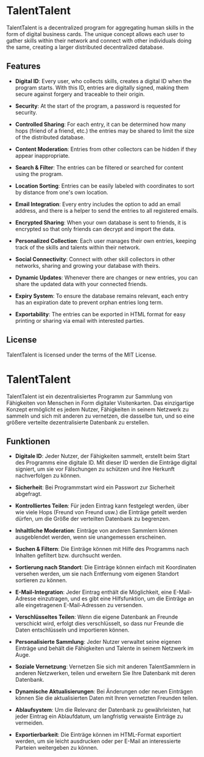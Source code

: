 # TalentTalent

TalentTalent is a decentralized program for aggregating human skills in the form of digital business cards. The unique concept allows each user to gather skills within their network and connect with other individuals doing the same, creating a larger distributed decentralized database.

## Features

- **Digital ID**: Every user, who collects skills, creates a digital ID when the program starts. With this ID, entries are digitally signed, making them secure against forgery and traceable to their origin.
- **Security**: At the start of the program, a password is requested for security.
- **Controlled Sharing**: For each entry, it can be determined how many hops (friend of a friend, etc.) the entries may be shared to limit the size of the distributed database.
- **Content Moderation**: Entries from other collectors can be hidden if they appear inappropriate.
- **Search & Filter**: The entries can be filtered or searched for content using the program.
- **Location Sorting**: Entries can be easily labeled with coordinates to sort by distance from one's own location.
- **Email Integration**: Every entry includes the option to add an email address, and there is a helper to send the entries to all registered emails.
- **Encrypted Sharing**: When your own database is sent to friends, it is encrypted so that only friends can decrypt and import the data.

- **Personalized Collection**: Each user manages their own entries, keeping track of the skills and talents within their network.
- **Social Connectivity**: Connect with other skill collectors in other networks, sharing and growing your database with theirs.
- **Dynamic Updates**: Whenever there are changes or new entries, you can share the updated data with your connected friends.
- **Expiry System**: To ensure the database remains relevant, each entry has an expiration date to prevent orphan entries long term.
- **Exportability**: The entries can be exported in HTML format for easy printing or sharing via email with interested parties.

## License

TalentTalent is licensed under the terms of the MIT License.


# TalentTalent

TalentTalent ist ein dezentralisiertes Programm zur Sammlung von Fähigkeiten von Menschen in Form digitaler Visitenkarten. Das einzigartige Konzept ermöglicht es jedem Nutzer, Fähigkeiten in seinem Netzwerk zu sammeln und sich mit anderen zu vernetzen, die dasselbe tun, und so eine größere verteilte dezentralisierte Datenbank zu erstellen.

## Funktionen

- **Digitale ID**: Jeder Nutzer, der Fähigkeiten sammelt, erstellt beim Start des Programms eine digitale ID. Mit dieser ID werden die Einträge digital signiert, um sie vor Fälschungen zu schützen und ihre Herkunft nachverfolgen zu können.
- **Sicherheit**: Bei Programmstart wird ein Passwort zur Sicherheit abgefragt.
- **Kontrolliertes Teilen**: Für jeden Eintrag kann festgelegt werden, über wie viele Hops (Freund von Freund usw.) die Einträge geteilt werden dürfen, um die Größe der verteilten Datenbank zu begrenzen.
- **Inhaltliche Moderation**: Einträge von anderen Sammlern können ausgeblendet werden, wenn sie unangemessen erscheinen.
- **Suchen & Filtern**: Die Einträge können mit Hilfe des Programms nach Inhalten gefiltert bzw. durchsucht werden.
- **Sortierung nach Standort**: Die Einträge können einfach mit Koordinaten versehen werden, um sie nach Entfernung vom eigenen Standort sortieren zu können.
- **E-Mail-Integration**: Jeder Eintrag enthält die Möglichkeit, eine E-Mail-Adresse einzutragen, und es gibt eine Hilfsfunktion, um die Einträge an alle eingetragenen E-Mail-Adressen zu versenden.
- **Verschlüsseltes Teilen**: Wenn die eigene Datenbank an Freunde verschickt wird, erfolgt dies verschlüsselt, so dass nur Freunde die Daten entschlüsseln und importieren können.

- **Personalisierte Sammlung**: Jeder Nutzer verwaltet seine eigenen Einträge und behält die Fähigkeiten und Talente in seinem Netzwerk im Auge.
- **Soziale Vernetzung**: Vernetzen Sie sich mit anderen TalentSammlern in anderen Netzwerken, teilen und erweitern Sie Ihre Datenbank mit deren Datenbank.
- **Dynamische Aktualisierungen**: Bei Änderungen oder neuen Einträgen können Sie die aktualisierten Daten mit Ihren vernetzten Freunden teilen.
- **Ablaufsystem**: Um die Relevanz der Datenbank zu gewährleisten, hat jeder Eintrag ein Ablaufdatum, um langfristig verwaiste Einträge zu vermeiden.
- **Exportierbarkeit**: Die Einträge können im HTML-Format exportiert werden, um sie leicht ausdrucken oder per E-Mail an interessierte Parteien weitergeben zu können.

